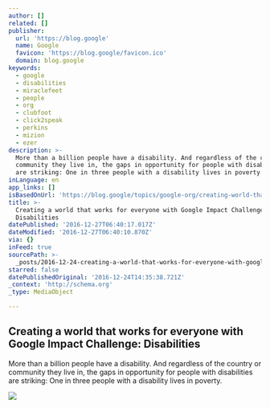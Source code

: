 ```yaml
---
author: []
related: []
publisher:
  url: 'https://blog.google'
  name: Google
  favicon: 'https://blog.google/favicon.ico'
  domain: blog.google
keywords:
  - google
  - disabilities
  - miraclefeet
  - people
  - org
  - clubfoot
  - click2speak
  - perkins
  - mizion
  - ezer
description: >-
  More than a billion people have a disability. And regardless of the country or
  community they live in, the gaps in opportunity for people with disabilities
  are striking: One in three people with a disability lives in poverty.
inLanguage: en
app_links: []
isBasedOnUrl: 'https://blog.google/topics/google-org/creating-world-that-works-for-everyone/'
title: >-
  Creating a world that works for everyone with Google Impact Challenge:
  Disabilities
datePublished: '2016-12-27T06:40:17.017Z'
dateModified: '2016-12-27T06:40:10.870Z'
via: {}
inFeed: true
sourcePath: >-
  _posts/2016-12-24-creating-a-world-that-works-for-everyone-with-google-impact.md
starred: false
datePublishedOriginal: '2016-12-24T14:35:38.721Z'
_context: 'http://schema.org'
_type: MediaObject

---
```

<article style=""><h1>Creating a world that works for everyone with Google Impact Challenge: Disabilities</h1><p>More than a billion people have a disability. And regardless of the country or community they live in, the gaps in opportunity for people with disabilities are striking: One in three people with a disability lives in poverty.</p><img src="https://storage.googleapis.com/gweb-uniblog-publish-prod/images/perkins_lNXfMHw.2e16d0ba.fill-1440x810.jpg" /></article>